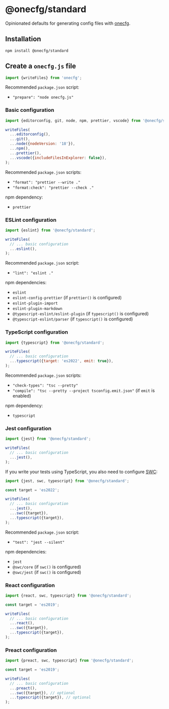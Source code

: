 # @onecfg/standard

Opinionated defaults for generating config files with
[onecfg](https://github.com/clebert/onecfg).

## Installation

```
npm install @onecfg/standard
```

## Create a `onecfg.js` file

```js
import {writeFiles} from 'onecfg';
```

Recommended `package.json` script:

- `"prepare": "node onecfg.js"`

### Basic configuration

```js
import {editorconfig, git, node, npm, prettier, vscode} from '@onecfg/standard';

writeFiles(
  ...editorconfig(),
  ...git(),
  ...node({nodeVersion: '18'}),
  ...npm(),
  ...prettier(),
  ...vscode({includeFilesInExplorer: false}),
);
```

Recommended `package.json` scripts:

- `"format": "prettier --write ."`
- `"format:check": "prettier --check ."`

npm dependency:

- `prettier`

### ESLint configuration

```js
import {eslint} from '@onecfg/standard';

writeFiles(
  // ... basic configuration
  ...eslint(),
);
```

Recommended `package.json` script:

- `"lint": "eslint ."`

npm dependencies:

- `eslint`
- `eslint-config-prettier` (if `prettier()` is configured)
- `eslint-plugin-import`
- `eslint-plugin-markdown`
- `@typescript-eslint/eslint-plugin` (if `typescript()` is configured)
- `@typescript-eslint/parser` (if `typescript()` is configured)

### TypeScript configuration

```js
import {typescript} from '@onecfg/standard';

writeFiles(
  // ... basic configuration
  ...typescript({target: 'es2022', emit: true}),
);
```

Recommended `package.json` scripts:

- `"check-types": "tsc --pretty"`
- `"compile": "tsc --pretty --project tsconfig.emit.json"` (if `emit` is
  enabled)

npm dependency:

- `typescript`

### Jest configuration

```js
import {jest} from '@onecfg/standard';

writeFiles(
  // ... basic configuration
  ...jest(),
);
```

If you write your tests using TypeScript, you also need to configure
[SWC](https://swc.rs):

```js
import {jest, swc, typescript} from '@onecfg/standard';

const target = 'es2022';

writeFiles(
  // ... basic configuration
  ...jest(),
  ...swc({target}),
  ...typescript({target}),
);
```

Recommended `package.json` script:

- `"test": "jest --silent"`

npm dependencies:

- `jest`
- `@swc/core` (if `swc()` is configured)
- `@swc/jest` (if `swc()` is configured)

### React configuration

```js
import {react, swc, typescript} from '@onecfg/standard';

const target = 'es2019';

writeFiles(
  // ... basic configuration
  ...react(),
  ...swc({target}),
  ...typescript({target}),
);
```

### Preact configuration

```js
import {preact, swc, typescript} from '@onecfg/standard';

const target = 'es2019';

writeFiles(
  // ... basic configuration
  ...preact(),
  ...swc({target}), // optional
  ...typescript({target}), // optional
);
```

